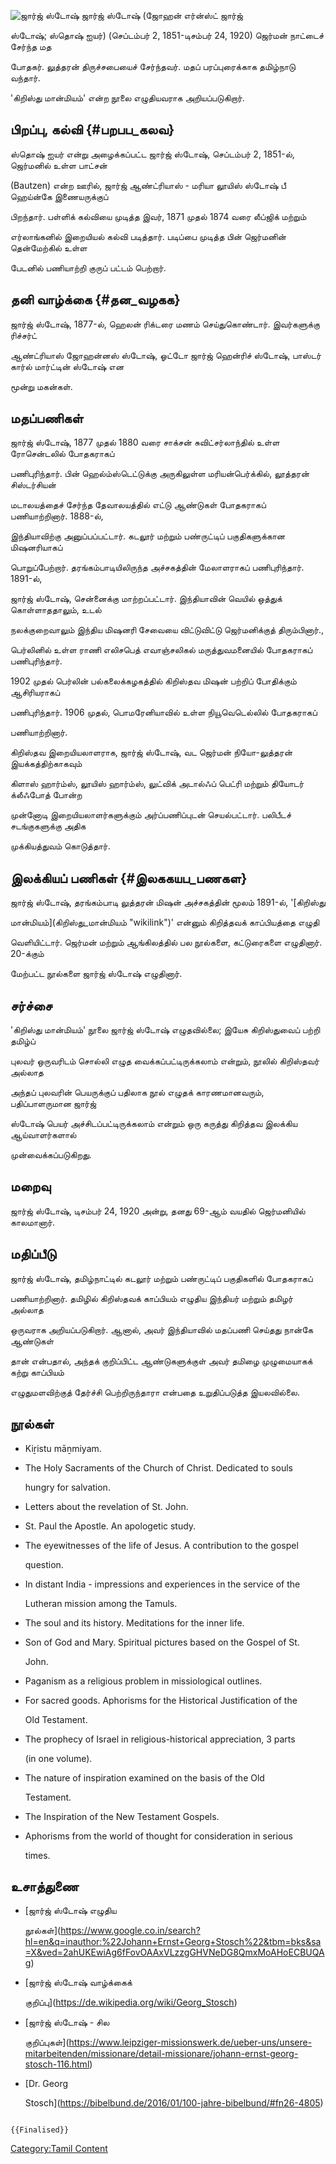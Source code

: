 ![ஜார்ஜ் ஸ்டோஷ் ](Georg_Stosch.jpg "ஜார்ஜ் ஸ்டோஷ் ") ஜார்ஜ் ஸ்டோஷ் (ஜோஹன் எர்ன்ஸ்ட் ஜார்ஜ்
ஸ்டோஷ்; ஸ்தொஷ் ஐயர்) (செப்டம்பர் 2, 1851-டிசம்பர் 24, 1920) ஜெர்மன் நாட்டைச் சேர்ந்த மத
போதகர். லுத்தரன் திருச்சபையைச் சேர்ந்தவர். மதப் பரப்புரைக்காக தமிழ்நாடு வந்தார்.
'கிறிஸ்து மான்மியம்' என்ற நூலை எழுதியவராக அறியப்படுகிறார்.

## பிறப்பு, கல்வி {#பறபப_கலவ}

ஸ்தொஷ் ஐயர் என்று அழைக்கப்பட்ட ஜார்ஜ் ஸ்டோஷ், செப்டம்பர் 2, 1851-ல், ஜெர்மனில் உள்ள பாட்சன்
(Bautzen) என்ற ஊரில், ஜார்ஜ் ஆண்ட்ரியாஸ் - மரியா லூயிஸ் ஸ்டோஷ் பீ ஹெய்ன்கே இணையருக்குப்
பிறந்தார். பள்ளிக் கல்வியை முடித்த இவர், 1871 முதல் 1874 வரை லீப்ஜிக் மற்றும்
எர்லாங்கனில் இறையியல் கல்வி படித்தார். படிப்பை முடித்த பின் ஜெர்மனின் தென்மேற்கில் உள்ள
பேடனில் பணியாற்றி குருப் பட்டம் பெற்றார்.

## தனி வாழ்க்கை {#தன_வழகக}

ஜார்ஜ் ஸ்டோஷ், 1877-ல், ஹெலன் ரிக்டரை மணம் செய்துகொண்டார். இவர்களுக்கு ரிச்சர்ட்
ஆண்ட்ரியாஸ் ஜோஹன்னஸ் ஸ்டோஷ், ஓட்டோ ஜார்ஜ் ஹென்ரிச் ஸ்டோஷ், பாஸ்டர் கார்ல் மார்ட்டின் ஸ்டோஷ் என
மூன்று மகன்கள்.

## மதப்பணிகள்

ஜார்ஜ் ஸ்டோஷ், 1877 முதல் 1880 வரை சாக்சன் சுவிட்சர்லாந்தில் உள்ள ரோசென்டலில் போதகராகப்
பணிபுரிந்தார். பின் ஹெல்ம்ஸ்டெட்டுக்கு அருகிலுள்ள மரியன்பெர்க்கில், லூத்தரன் சிஸ்டர்சியன்
மடாலயத்தைச் சேர்ந்த தேவாலயத்தில் எட்டு ஆண்டுகள் போதகராகப் பணியாற்றினார். 1888-ல்,
இந்தியாவிற்கு அனுப்பப்பட்டார். கடலூர் மற்றும் பண்ருட்டிப் பகுதிகளுக்கான மிஷனரியாகப்
பொறுப்பேற்றார். தரங்கம்பாடியிலிருந்த அச்சகத்தின் மேலாளராகப் பணிபுரிந்தார். 1891-ல்,
ஜார்ஜ் ஸ்டோஷ், சென்னைக்கு மாற்றப்பட்டார். இந்தியாவின் வெயில் ஒத்துக் கொள்ளாததாலும், உடல்
நலக்குறைவாலும் இந்திய மிஷனரி சேவையை விட்டுவிட்டு ஜெர்மனிக்குத் திரும்பினார்.,
பெர்லினில் உள்ள ராணி எலிசபெத் எவாஞ்சலிகல் மருத்துவமனையில் போதகராகப் பணிபுரிந்தார்.
1902 முதல் பெர்லின் பல்கலைக்கழகத்தில் கிறிஸ்தவ மிஷன் பற்றிப் போதிக்கும் ஆசிரியராகப்
பணிபுரிந்தார். 1906 முதல், பொமரேனியாவில் உள்ள நியூவெடெல்லில் போதகராகப்
பணியாற்றினார்.

கிறிஸ்தவ இறையியலாளராக, ஜார்ஜ் ஸ்டோஷ், வட ஜெர்மன் நியோ-லுத்தரன் இயக்கத்திற்காகவும்
கிளாஸ் ஹார்ம்ஸ், லூயிஸ் ஹார்ம்ஸ், லுட்விக் அடால்ஃப் பெட்ரி மற்றும் தியோடர் க்லீஃபோத் போன்ற
முன்னோடி இறையியலாளர்களுக்கும் அர்ப்பணிப்புடன் செயல்பட்டார். பலிபீடச் சடங்குகளுக்கு அதிக
முக்கியத்துவம் கொடுத்தார்.

## இலக்கியப் பணிகள் {#இலககயப_பணகள}

ஜார்ஜ் ஸ்டோஷ், தரங்கம்பாடி லுத்தரன் மிஷன் அச்சகத்தின் மூலம் 1891-ல், '[கிறிஸ்து
மான்மியம்](கிறிஸ்து_மான்மியம் "wikilink")' என்னும் கிறித்தவக் காப்பியத்தை எழுதி
வெளியிட்டார். ஜெர்மன் மற்றும் ஆங்கிலத்தில் பல நூல்களை, கட்டுரைகளை எழுதினார். 20-க்கும்
மேற்பட்ட நூல்களை ஜார்ஜ் ஸ்டோஷ் எழுதினார்.

## சர்ச்சை

'கிறிஸ்து மான்மியம்' நூலை ஜார்ஜ் ஸ்டோஷ் எழுதவில்லை; இயேசு கிறிஸ்துவைப் பற்றி தமிழ்ப்
புலவர் ஒருவரிடம் சொல்லி எழுத வைக்கப்பட்டிருக்கலாம் என்றும், நூலில் கிறிஸ்தவர் அல்லாத
அந்தப் புலவரின் பெயருக்குப் பதிலாக நூல் எழுதக் காரணமானவரும், பதிப்பாளருமான ஜார்ஜ்
ஸ்டோஷ் பெயர் அச்சிடப்பட்டிருக்கலாம் என்றும் ஒரு கருத்து கிறித்தவ இலக்கிய ஆய்வாளர்களால்
முன்வைக்கப்படுகிறது.

## மறைவு

ஜார்ஜ் ஸ்டோஷ், டிசம்பர் 24, 1920 அன்று, தனது 69-ஆம் வயதில் ஜெர்மனியில் காலமானார்.

## மதிப்பீடு

ஜார்ஜ் ஸ்டோஷ், தமிழ்நாட்டில் கடலூர் மற்றும் பண்ருட்டிப் பகுதிகளில் போதகராகப்
பணியாற்றினார். தமிழில் கிறிஸ்தவக் காப்பியம் எழுதிய இந்தியர் மற்றும் தமிழர் அல்லாத
ஒருவராக அறியப்படுகிறார். ஆனால், அவர் இந்தியாவில் மதப்பணி செய்தது நான்கே ஆண்டுகள்
தான் என்பதால், அந்தக் குறிப்பிட்ட ஆண்டுகளுக்குள் அவர் தமிழை முழுமையாகக் கற்று காப்பியம்
எழுதுமளவிற்குத் தேர்ச்சி பெற்றிருந்தாரா என்பதை உறுதிப்படுத்த இயலவில்லை.

## நூல்கள்

-   Kiṟistu māṉmiyam.
-   The Holy Sacraments of the Church of Christ. Dedicated to souls
    hungry for salvation.
-   Letters about the revelation of St. John.
-   St. Paul the Apostle. An apologetic study.
-   The eyewitnesses of the life of Jesus. A contribution to the gospel
    question.
-   In distant India - impressions and experiences in the service of the
    Lutheran mission among the Tamuls.
-   The soul and its history. Meditations for the inner life.
-   Son of God and Mary. Spiritual pictures based on the Gospel of St.
    John.
-   Paganism as a religious problem in missiological outlines.
-   For sacred goods. Aphorisms for the Historical Justification of the
    Old Testament.
-   The prophecy of Israel in religious-historical appreciation, 3 parts
    (in one volume).
-   The nature of inspiration examined on the basis of the Old
    Testament.
-   The Inspiration of the New Testament Gospels.
-   Aphorisms from the world of thought for consideration in serious
    times.

## உசாத்துணை

-   [ஜார்ஜ் ஸ்டோஷ் எழுதிய
    நூல்கள்](https://www.google.co.in/search?hl=en&q=inauthor:%22Johann+Ernst+Georg+Stosch%22&tbm=bks&sa=X&ved=2ahUKEwiAg6fFovOAAxVLzzgGHVNeDG8QmxMoAHoECBUQAg)
-   [ஜார்ஜ் ஸ்டோஷ் வாழ்க்கைக்
    குறிப்பு](https://de.wikipedia.org/wiki/Georg_Stosch)
-   [ஜார்ஜ் ஸ்டோஷ் - சில
    குறிப்புகள்](https://www.leipziger-missionswerk.de/ueber-uns/unsere-mitarbeitenden/missionare/detail-missionare/johann-ernst-georg-stosch-116.html)
-   [Dr. Georg
    Stosch](https://bibelbund.de/2016/01/100-jahre-bibelbund/#fn26-4805)

```{=mediawiki}
{{Finalised}}
```
[Category:Tamil Content](Category:Tamil_Content "wikilink")
